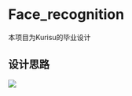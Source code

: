 # Face_recognition

本项目为Kurisu的毕业设计



## 设计思路

<img src = "F:\360MoveData\Users\Dell\Desktop\code\project\Face_recognition\images\plan.jpg"></img>
